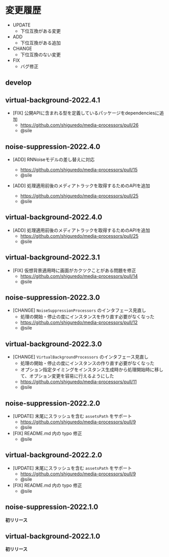 # 変更履歴

- UPDATE
    - 下位互換がある変更
- ADD
    - 下位互換がある追加
- CHANGE
    - 下位互換のない変更
- FIX
    - バグ修正

## develop

## virtual-background-2022.4.1
- [FIX] 公開APIに含まれる型を定義しているパッケージをdependenciesに追加
    - https://github.com/shiguredo/media-processors/pull/26
    - @sile

## noise-suppression-2022.4.0
- [ADD] RNNoiseモデルの差し替えに対応
    - https://github.com/shiguredo/media-processors/pull/15
    - @sile

- [ADD] 処理適用前後のメディアトラックを取得するためのAPIを追加
    - https://github.com/shiguredo/media-processors/pull/25
    - @sile

## virtual-background-2022.4.0
- [ADD] 処理適用前後のメディアトラックを取得するためのAPIを追加
    - https://github.com/shiguredo/media-processors/pull/25
    - @sile

## virtual-background-2022.3.1
- [FIX] 仮想背景適用時に画面がカクツクことがある問題を修正
    - https://github.com/shiguredo/media-processors/pull/14
    - @sile

## noise-suppression-2022.3.0
- [CHANGE] `NoiseSuppressionProcessors` のインタフェース見直し
    - 処理の開始・停止の度にインスタンスを作り直す必要がなくなった
    - https://github.com/shiguredo/media-processors/pull/12
    - @sile

## virtual-background-2022.3.0
- [CHANGE] `VirtualBackgroundProcessors` のインタフェース見直し
    - 処理の開始・停止の度にインスタンスの作り直す必要がなくなった
    - オプション指定タイミングをインスタンス生成時から処理開始時に移して、オプション変更を容易に行えるようにした
    - https://github.com/shiguredo/media-processors/pull/11
    - @sile

## noise-suppression-2022.2.0
- [UPDATE] 末尾にスラッシュを含む `assetsPath` をサポート
    - https://github.com/shiguredo/media-processors/pull/9
    - @sile
- [FIX] README.md 内の typo 修正
    - @sile

## virtual-background-2022.2.0
- [UPDATE] 末尾にスラッシュを含む `assetsPath` をサポート
    - https://github.com/shiguredo/media-processors/pull/9
    - @sile
- [FIX] README.md 内の typo 修正
    - @sile

## noise-suppression-2022.1.0

**初リリース**

## virtual-background-2022.1.0

**初リリース**
